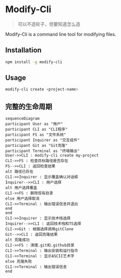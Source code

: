 # Modify-Cli

> 可以不造轮子，但要知道怎么造

Modify-Cli is a command line tool for modifying files.

## Installation

```bash
npm install -g modify-cli
```

## Usage

```bash
modify-cli create <project-name>
```

## 完整的生命周期

```mermaid
sequenceDiagram
participant User as "用户"
participant CLI as "CLI程序"
participant FS as "文件系统"
participant Inquirer as "交互组件"
participant Git as "Git克隆"
participant Terminal as "终端输出"
User->>CLI : modify-cli create my-project
CLI->>FS : 检查目标路径是否存在
FS-->>CLI : 返回检查结果
alt 路径已存在
CLI->>Inquirer : 显示覆盖确认对话框
Inquirer-->>CLI : 用户选择
alt 用户选择覆盖
CLI->>FS : 删除现有目录
else 用户选择取消
CLI->>Terminal : 输出错误信息并退出
end
end
CLI->>Inquirer : 显示技术栈选择
Inquirer-->>CLI : 返回技术栈和TS选择
CLI->>Git : 根据选择调用gitClone
Git-->>CLI : 返回克隆结果
alt 克隆成功
CLI->>FS : 清理.git和.github目录
CLI->>Terminal : 输出安装和运行指令
CLI->>Terminal : 显示ASCII艺术字
else 克隆失败
CLI->>Terminal : 输出错误信息
end
```
